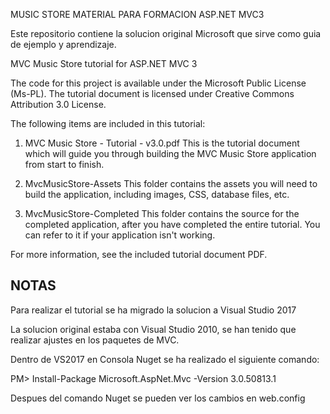 MUSIC STORE MATERIAL PARA FORMACION ASP.NET MVC3

Este repositorio contiene la solucion original Microsoft que sirve como guia de ejemplo y aprendizaje.

MVC Music Store tutorial for ASP.NET MVC 3 

The code for this project is available under the Microsoft Public License (Ms-PL). 
The tutorial document is licensed under Creative Commons Attribution 3.0 License.

The following items are included in this tutorial:
1. MVC Music Store - Tutorial - v3.0.pdf
This is the tutorial document which will guide you through building the MVC Music Store application from start to finish.

2. MvcMusicStore-Assets
This folder contains the assets you will need to build the application, including images, CSS, database files, etc.

3. MvcMusicStore-Completed
This folder contains the source for the completed application, after you have completed the entire tutorial. You can refer to it if your application isn't working.

For more information, see the included tutorial document PDF.


NOTAS
--------------------------------------------------------------------------------
Para realizar el tutorial se ha migrado la solucion a Visual Studio 2017

La solucion original estaba con Visual Studio 2010, se han tenido que realizar ajustes en los paquetes de MVC.

Dentro de VS2017 en Consola Nuget se ha realizado el siguiente comando:

PM> Install-Package Microsoft.AspNet.Mvc -Version 3.0.50813.1

Despues del comando Nuget se pueden ver los cambios en web.config

  <runtime>
    <assemblyBinding xmlns="urn:schemas-microsoft-com:asm.v1">
      <dependentAssembly>
        <assemblyIdentity name="System.Web.Mvc" publicKeyToken="31bf3856ad364e35"/>
        <bindingRedirect oldVersion="3.0.0.0-3.0.0.1" newVersion="3.0.0.1"/>
      </dependentAssembly>
    </assemblyBinding>
  </runtime>

